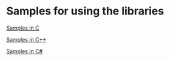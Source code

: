 # Samples for using the libraries

[Samples in C](c_samples.md)

[Samples in C++](cpp_samples.md)

[Samples in C#](cs_samples.md)
